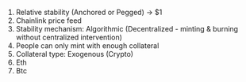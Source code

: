1. Relative stability (Anchored or Pegged) -> $1
 1. Chainlink price feed 
2. Stability mechanism: Algorithmic (Decentralized - minting & burning without centralized intervention)
 1. People can only mint with enough collateral
3. Collateral type: Exogenous (Crypto)
 1. Eth 
 2. Btc